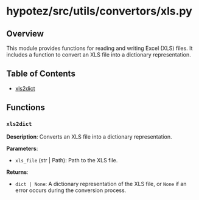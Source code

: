 # hypotez/src/utils/convertors/xls.py

## Overview

This module provides functions for reading and writing Excel (XLS) files. It includes a function to convert an XLS file into a dictionary representation.

## Table of Contents

- [xls2dict](#xls2dict)


## Functions

### `xls2dict`

**Description**: Converts an XLS file into a dictionary representation.

**Parameters**:
- `xls_file` (str | Path): Path to the XLS file.

**Returns**:
- `dict | None`: A dictionary representation of the XLS file, or `None` if an error occurs during the conversion process.